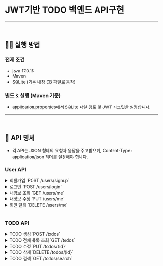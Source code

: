 # JWT기반 TODO 백엔드 API구현

---
<br>

## 🧑‍💻 실행 방법

### 전제 조건
- java 17.0.15
- Maven
- SQLite (기본 내장 DB 파일로 동작)

### 빌드 & 실행 (Maven 기준)
- application.properties에서 SQLite 파일 경로 및 JWT 시크릿을 설정합니다.

---
<br>


## 📖 API 명세
- 각 API는 JSON 형태의 요청과 응답을 주고받으며, Content-Type : application/json 헤더를 설정해야 합니다.

### User API


<details markdown="1">
<summary>회원가입 `POST /users/signup`</summary>
 
#### Ruquest Body : 
```json
{
  "memberId": "string",
  "memberName": "string",
  "memberPw": "string"
}
```
 
<details markdown="1">
  <summary>Success Response</summary>
  
```json

{
"status": 201,
  "message": "회원가입 성공"
}
```
  </details>
   <details markdown="1">
  <summary>Error Response</summary>
  
```json

{
"status": 400,
  "message": "회원가입 실패 : [에러 사유]"
}
```
  </details>
</details>


<details markdown="1">
<summary>로그인 `POST /users/login`</summary>
 
#### Ruquest Body : 
```json
{
  "memberId": "string",
  "memberPw": "string"
}
```
 
<details markdown="1">
  <summary>Success Response</summary>
  
```json

{
"status": 200,
  "message": "JWT token"
}
```
  </details>
   <details markdown="1">
  <summary>Error Response</summary>
  
```json

{
"status": 404,
  "message": "존재하지 않는 회원입니다."
}
```

```json

{
"status": 401,
"message": "로그인 실패 : 비밀번호가 일치하지 않습니다."
}
```
  </details>
</details>


<details markdown="1">
<summary>내정보 조회 `GET /users/me`</summary>

  #### Headers : `Authorization: Bearer <JWT 토큰>`

 
<details markdown="1">
  <summary>Success Response</summary>
  
```json

{
"status": 200,
"message": "<memberId> 님"
}
```
  </details>
   <details markdown="1">
  <summary>Error Response</summary>
  
```json

{
  "error": "Invalid or missing JWT token"
}
```

  </details>
</details>

<details markdown="1">
<summary>내정보 수정 `PUT /users/me`</summary>

  #### Headers : `Authorization: Bearer <JWT 토큰>`

 #### Ruquest Body : 
```json
{
  "memberId": "string",
  "memberPw": "string"
}
```

<details markdown="1">
  <summary>Success Response</summary>
  
```json

{
"status": 200,
"message": "회원 정보가 성공적으로 수정되었습니다."
}
```
  </details>
   <details markdown="1">
  <summary>Error Response</summary>
  
```json

// 필수 필드 누락
{
  "status": 400,
  "message": "[에러 사유]"
}

// 토큰 없음/유효하지 않을 때
{
  "error": "Invalid or missing JWT token"
}

```

  </details>
</details>

<details markdown="1">
<summary>회원 탈퇴 `DELETE /users/me`</summary>

  #### Headers : `Authorization: Bearer <JWT 토큰>`

<details markdown="1">
  <summary>Success Response</summary>
  
```json

{
"status": 200,
"message": "회원이 성공적으로 탈퇴되었습니다."
}
```
  </details>
   <details markdown="1">
  <summary>Error Response</summary>
  
```json

{
  "error": "Invalid or missing JWT token"
}

```

  </details>
</details>

<br>
 
### TODO API

<details markdown="1">
<summary>TODO 생성 `POST /todos`</summary>

  #### Headers : `Authorization: Bearer <JWT 토큰>`

 #### Ruquest Body : 
```json
{
  "todoTitle": "string",
  "todoContent": "string"
}
```

<details markdown="1">
  <summary>Success Response</summary>
  
```json

{
  "status": 201,
  "message": "TODO가 성공적으로 등록되었습니다."
}

```
  </details>
   <details markdown="1">
  <summary>Error Response</summary>
  
```json
// 인증 실패
{
  "error": "Invalid or missing JWT token"
}

// 필드 검증 실패
{
  "status": 400,
  "message": "[에러 사유]"
}

```
  </details>
</details>


<details markdown="1">
<summary>TODO 전체 목록 조회 `GET /todos`</summary>

  #### Headers : `Authorization: Bearer <JWT 토큰>`


<details markdown="1">
  <summary>Success Response</summary>
  
```json

  {
    "todoNo": "string",
    "memberNo": "string",
    "todoTitle": "string",
    "todoContent": "string",
    "completed": 0,
    "completedStatus": "미완료",
    "instDtm": "2025-05-14 12:00:00",
    "updateDtm": null
  }



```
  </details>
   <details markdown="1">
  <summary>Error Response</summary>
  
```json
// 인증 실패
{
  "error": "Invalid or missing JWT token"
}

```
  </details>
</details>



<details markdown="1">
<summary>TODO 수정 `PUT /todos/{id}`</summary>

  #### Headers : `Authorization: Bearer <JWT 토큰>`

 #### Ruquest Body : 
```json
{
  "todoTitle": "string", 
  "todoContent": "string",
  "completed": 1
}

```
<details markdown="1">
  <summary>Success Response</summary>
  
```json

{
  "status": 200,
  "message": "TODO가 성공적으로 수정되었습니다."
}


```
  </details>
   <details markdown="1">
  <summary>Error Response</summary>
  
```json
// 인증 실패
{"error":"Invalid or missing JWT token"}
// 필드 검증 실패
{"status":400,"message":"[에러 사유]"}
// 존재하지 않는 id
{"status":404,"message":"TODO를 찾을 수 없습니다."}

```
  </details>
</details>


<details markdown="1">
<summary>TODO 삭제 `DELETE /todos/{id}`</summary>

  #### Headers : `Authorization: Bearer <JWT 토큰>`

<details markdown="1">
  <summary>Success Response</summary>
  
```json

{
  "status": 200,
  "message": "TODO가 성공적으로 삭제되었습니다."
}


```
  </details>
   <details markdown="1">
  <summary>Error Response</summary>
  
```json
// 인증 실패
{"error":"Invalid or missing JWT token"}
// 존재하지 않는 id
{"status":404,"message":"TODO를 찾을 수 없습니다."}


```
  </details>
</details>


<details markdown="1">
<summary>TODO 검색 `GET /todos/search`</summary>

  #### Headers : `Authorization: Bearer <JWT 토큰>`

<details markdown="1">
  <summary>Success Response</summary>
  
```json

[
  { /* Todo 객체 배열 구조 */ }
]


```
  </details>
   <details markdown="1">
  <summary>Error Response</summary>
  
```json
{"error":"Invalid or missing JWT token"}

```
  </details>
</details>
